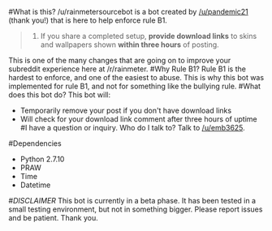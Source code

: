 #What is this?
/u/rainmetersourcebot is a bot created by [/u/pandemic21](https://reddit.com/u/pandemic21) (thank you!) that is here to help enforce rule B1. 
> 1. If you share a completed setup, **provide download links** to skins and wallpapers shown **within three hours** of posting.

This is one of the many changes that are going on to improve your subreddit experience here at /r/rainmeter.
#Why Rule B1?
Rule B1 is the hardest to enforce, and one of the easiest to abuse. This is why this bot was implemented for rule B1, and not for something like the bullying rule.
#What does this bot do?
This bot will:
* Temporarily remove your post if you don't have download links
* Will check for your download link comment after three hours of uptime
#I have a question or inquiry. Who do I talk to?
Talk to [/u/emb3625](https://reddit.com/u/emb3625).

#Dependencies
* Python 2.7.10
* PRAW
* Time
* Datetime

#_DISCLAIMER_
This bot is currently in a beta phase. It has been tested in a small testing environment, but not in something bigger. Please report issues and be patient. Thank you.
